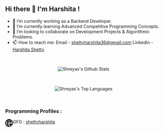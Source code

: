 ## Hi there 👋 I'm Harshita !

- 🔭 I’m currently working as a Backend Developer.
- 🌱 I’m currently learning Advanced Competitive Programming Concepts.
- 👯 I’m looking to collaborate on Development Projects & Algorithmic Problems.
- 📫 How to reach me: Email - [shettyharshita36@gmail.com](mailto:shettyharshita36@gmail.com) Linkedin - [Harshita Shetty](https://www.linkedin.com/in/harshita-shetty-b638a425a/)





<br>
<p align="center">
<img align="center" src="https://github-readme-stats.vercel.app/api?username=shreyas-mante&&show_icons=true" alt="Shreyas's Github Stats">
</p>
<br>
<p align="center">
<img align="center" src="https://github-readme-stats.vercel.app/api/top-langs/?username=shreyas-mante" alt="Shreyas's Top Languages">
</p>
<br>


### Programming Profiles :


<img align="left" alt="shreyas-mante | Twitter" width="25px" src="https://github.com/JayeshShelar/JayeshShelar/blob/master/assets/web.png" /> GFG : [shettyharshita](https://auth.geeksforgeeks.org/user/shettyharmghk/profile)

</br>





